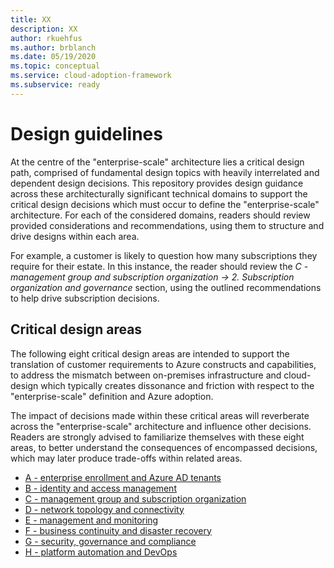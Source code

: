 ```yaml
---
title: XX
description: XX
author: rkuehfus
ms.author: brblanch
ms.date: 05/19/2020
ms.topic: conceptual
ms.service: cloud-adoption-framework
ms.subservice: ready
---
```


# Design guidelines

At the centre of the "enterprise-scale" architecture lies a critical design path, comprised of fundamental design topics with heavily interrelated and dependent design decisions. This repository provides design guidance across these architecturally significant technical domains to support the critical design decisions which must occur to define the "enterprise-scale" architecture. For each of the considered domains, readers should review provided considerations and recommendations, using them to structure and drive designs within each area.

For example, a customer is likely to question how many subscriptions they require for their estate. In this instance, the reader should review the *C - management group and subscription organization -&gt; 2. Subscription organization and governance* section, using the outlined recommendations to help drive subscription decisions.

## Critical design areas

The following eight critical design areas are intended to support the translation of customer requirements to Azure constructs and capabilities, to address the mismatch between on-premises infrastructure and cloud-design which typically creates dissonance and friction with respect to the "enterprise-scale" definition and Azure adoption.

The impact of decisions made within these critical areas will reverberate across the "enterprise-scale" architecture and influence other decisions. Readers are strongly advised to familiarize themselves with these eight areas, to better understand the consequences of encompassed decisions, which may later produce trade-offs within related areas.

- [A - enterprise enrollment and Azure AD tenants](./A-Enterprise-Enrollment-and-Azure-AD-Tenants.md)
- [B - identity and access management](./B-Identity-and-Access-Management.md)
- [C - management group and subscription organization](./C-Management-Group-and-Subscription-Organization.md)
- [D - network topology and connectivity](./D-Network-Topology-and-Connectivity.md)
- [E - management and monitoring](./E-Management-and-Monitoring.md)
- [F - business continuity and disaster recovery](./F-Business-Continuity-and-Disaster-Recovery.md)
- [G - security, governance and compliance](./G-Security-Governance-and-Compliance.md)
- [H - platform automation and DevOps](./H-Platform-Automation-and-DevOps.md)
